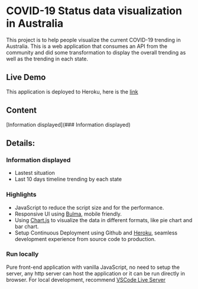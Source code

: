 # COVID-19 Status data visualization in Australia

This project is to help people visualize the current COVID-19 trending in Australia. This is a web application that consumes an API from the community and did some transformation to display the overall trending as well as the trending in each state.
​

## Live Demo

This application is deployed to Heroku, here is the [link](https://c19-trending.herokuapp.com/)
​

## Content

[Information displayed](### Information displayed)

## Details:

### Information displayed

- Lastest situation
- Last 10 days timeline trending by each state
  ​

### Highlights

- JavaScript to reduce the script size and for the performance.
- Responsive UI using [Bulma](https://bulma.io/), mobile friendly.
- Using [Chart.js](https://www.chartjs.org/) to visualize the data in different formats, like pie chart and bar chart.
- Setup Continuous Deployment using Github and [Heroku](https://www.heroku.com/), seamless development experience from source code to production.
  ​

### Run locally

Pure front-end application with vanilla JavaScript, no need to setup the server, any http server can host the application or it can be run directly in browser.
For local development, recommend [VSCode Live Server](https://marketplace.visualstudio.com/items?itemName=ritwickdey.LiveServer)
